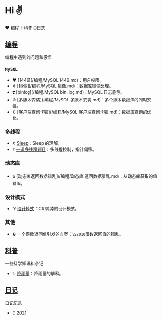 # Hi ✌️  

❤️ 编程   ✨科普   ⏰日志



## [编程](/编程)

编程中遇到的问题和感悟

### `MySQL`

* ❤️   [1449](/编程/MySQL 1449.md)：用户权限。
* ☸️    [镜像](/编程/MySQL 镜像.md)：数据库镜像处理。
* ❣️     [binlog](/编程/MySQL bin_log.md)：MySQL 日志删除。
* ☮️    [多版本安装](/编程/MySQL 多版本安装.md)：多个版本数据库的同时安装。
* ☪️    [客户端查询卡顿](/编程/MySQL 客户端查询卡顿.md)：数据库查询的优化。

### 多线程

*  ✡️   [Sleep](/编程/Sleep的理解.md)：Sleep 的理解。
*  ☦️   [一道多线程题目](/编程/一个多线程题.md)：多线程控制，指针偏移。

### 动态库

*  ⛎   [动态库返回数据错乱](/编程/动态库 返回数据错乱.md)：从动态库获取的值错误。



### 设计模式

*  ♈️   [设计模式](/编程/设计模式.md)：C# 鸭脖的设计模式。



### 其他

*  ☯️ [一个函数返回值引发的血案](/编程/一个函数返回值引发的血案.md)：`VS2010`函数返回值的错乱。





## [科普](/科普)

一些科学知识和杂记

*  ✨   [降雨量](/科普/降雨量.md)：降雨量的解释。





## [日记](/日记)

日记记录

*  ⏰ [2021](/日记/2021.md)










